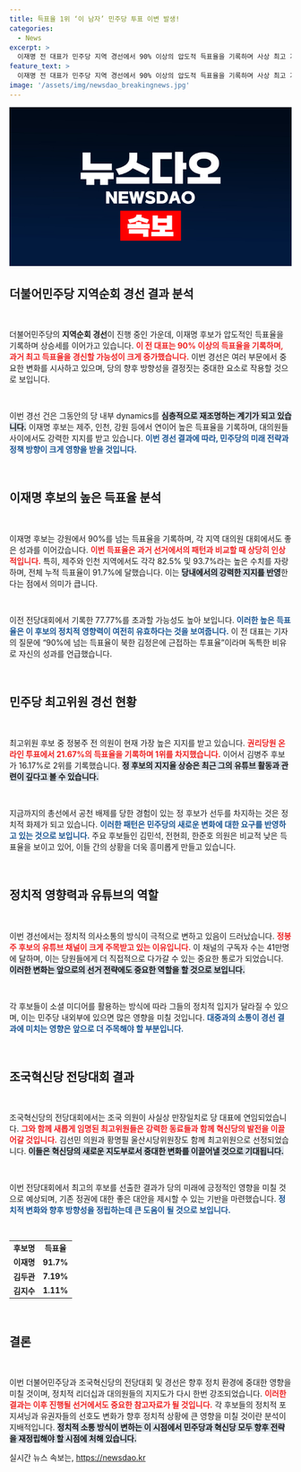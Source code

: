 ```yaml
---
title: 득표율 1위 ‘이 남자’ 민주당 투표 이변 발생!
categories:
  - News
excerpt: >
  이재명 전 대표가 민주당 지역 경선에서 90% 이상의 압도적 득표율을 기록하며 사상 최고 기록 경신 가능성을 높였다. 정봉주 후보는 최고위원 선두로 떠오르며, 정치권의 흥미를 끌고 있다. 이번 경선의 패러다임 변화와 유튜브 영향력에도 주목해야!
feature_text: >
  이재명 전 대표가 민주당 지역 경선에서 90% 이상의 압도적 득표율을 기록하며 사상 최고 기록 경신 가능성을 높였다. 정봉주 후보는 최고위원 선두로 떠오르며, 정치권의 흥미를 끌고 있다. 이번 경선의 패러다임 변화와 유튜브 영향력에도 주목해야!
image: '/assets/img/newsdao_breakingnews.jpg'
---
```


<p><img src="/assets/img/newsdao_breakingnews.jpg" alt="bookingtag 속보" /></p>

<h2 data-ke-size="size26">더불어민주당 지역순회 경선 결과 분석</h2>

<p data-ke-size="size16">&nbsp;</p>

<p>더불어민주당의 <b>지역순회 경선</b>이 진행 중인 가운데, 이재명 후보가 압도적인 득표율을 기록하며 상승세를 이어가고 있습니다. <b><span style="color: #ee2323;">이 전 대표는 90% 이상의 득표율을 기록하며, 과거 최고 득표율을 경신할 가능성이 크게 증가했습니다.</span></b> 이번 경선은 여러 부문에서 중요한 변화를 시사하고 있으며, 당의 향후 방향성을 결정짓는 중대한 요소로 작용할 것으로 보입니다. </p>

<p data-ke-size="size16">&nbsp;</p>

<p>이번 경선 건은 그동안의 당 내부 dynamics를 <b><span style="background-color: #21538527;">심층적으로 재조명하는 계기가 되고 있습니다.</span></b> 이재명 후보는 제주, 인천, 강원 등에서 연이어 높은 득표율을 기록하며, 대의원들 사이에서도 강력한 지지를 받고 있습니다. <b><span style="color: #1a5490;">이번 경선 결과에 따라, 민주당의 미래 전략과 정책 방향이 크게 영향을 받을 것입니다.</span></b></p>

<p data-ke-size="size16">&nbsp;</p>

<h2 data-ke-size="size26">이재명 후보의 높은 득표율 분석</h2>

<p data-ke-size="size16">&nbsp;</p>

<p>이재명 후보는 강원에서 90%를 넘는 득표율을 기록하며, 각 지역 대의원 대회에서도 좋은 성과를 이어갔습니다. <b><span style="color: #ee2323;">이번 득표율은 과거 선거에서의 패턴과 비교할 때 상당히 인상적입니다.</span></b> 특히, 제주와 인천 지역에서도 각각 82.5% 및 93.7%라는 높은 수치를 자랑하며, 전체 누적 득표율이 91.7%에 달했습니다. 이는 <b><span style="background-color: #21538527;">당내에서의 강력한 지지를 반영</span></b>한다는 점에서 의미가 큽니다.</p>

<p data-ke-size="size16">&nbsp;</p>

<p>이전 전당대회에서 기록한 77.77%를 초과할 가능성도 높아 보입니다. <b><span style="color: #1a5490;">이러한 높은 득표율은 이 후보의 정치적 영향력이 여전히 유효하다는 것을 보여줍니다.</span></b> 이 전 대표는 기자의 질문에 “90%에 넘는 득표율이 북한 김정은에 근접하는 투표율”이라며 독특한 비유로 자신의 성과를 언급했습니다.</p>

<p data-ke-size="size16">&nbsp;</p>

<h2 data-ke-size="size26">민주당 최고위원 경선 현황</h2>

<p data-ke-size="size16">&nbsp;</p>

<p>최고위원 후보 중 정봉주 전 의원이 현재 가장 높은 지지를 받고 있습니다. <b><span style="color: #ee2323;">권리당원 온라인 투표에서 21.67%의 득표율을 기록하며 1위를 차지했습니다.</span></b> 이어서 김병주 후보가 16.17%로 2위를 기록했습니다. <b><span style="background-color: #21538527;">정 후보의 지지율 상승은 최근 그의 유튜브 활동과 관련이 깊다고 볼 수 있습니다.</span></b></p>

<p data-ke-size="size16">&nbsp;</p>

<p>지금까지의 총선에서 공천 배제를 당한 경험이 있는 정 후보가 선두를 차지하는 것은 정치적 화제가 되고 있습니다. <b><span style="color: #1a5490;">이러한 패턴은 민주당의 새로운 변화에 대한 요구를 반영하고 있는 것으로 보입니다.</span></b> 주요 후보들인 김민석, 전현희, 한준호 의원은 비교적 낮은 득표율을 보이고 있어, 이들 간의 상황을 더욱 흥미롭게 만들고 있습니다.</p>

<p data-ke-size="size16">&nbsp;</p>

<h2 data-ke-size="size26">정치적 영향력과 유튜브의 역할</h2>

<p data-ke-size="size16">&nbsp;</p>

<p>이번 경선에서는 정치적 의사소통의 방식이 극적으로 변하고 있음이 드러났습니다. <b><span style="color: #ee2323;">정봉주 후보의 유튜브 채널이 크게 주목받고 있는 이유입니다.</span></b> 이 채널의 구독자 수는 41만명에 달하며, 이는 당원들에게 더 직접적으로 다가갈 수 있는 중요한 통로가 되었습니다. <b><span style="background-color: #21538527;">이러한 변화는 앞으로의 선거 전략에도 중요한 역할을 할 것으로 보입니다.</span></b></p>

<p data-ke-size="size16">&nbsp;</p>

<p>각 후보들이 소셜 미디어를 활용하는 방식에 따라 그들의 정치적 입지가 달라질 수 있으며, 이는 민주당 내외부에 있으면 많은 영향을 미칠 것입니다. <b><span style="color: #1a5490;">대중과의 소통이 경선 결과에 미치는 영향은 앞으로 더 주목해야 할 부분입니다.</span></b></p>

<p data-ke-size="size16">&nbsp;</p>

<h2 data-ke-size="size26">조국혁신당 전당대회 결과</h2>

<p data-ke-size="size16">&nbsp;</p>

<p>조국혁신당의 전당대회에서는 조국 의원이 사실상 만장일치로 당 대표에 연임되었습니다. <b><span style="color: #ee2323;">그와 함께 새롭게 임명된 최고위원들은 강력한 동료들과 함께 혁신당의 발전을 이끌어갈 것입니다.</span></b> 김선민 의원과 황명필 울산시당위원장도 함께 최고위원으로 선정되었습니다. <b><span style="background-color: #21538527;">이들은 혁신당의 새로운 지도부로서 중대한 변화를 이끌어낼 것으로 기대됩니다.</span></b></p>

<p data-ke-size="size16">&nbsp;</p>

<p>이번 전당대회에서 최고의 후보를 선출한 결과가 당의 미래에 긍정적인 영향을 미칠 것으로 예상되며, 기존 정권에 대한 좋은 대안을 제시할 수 있는 기반을 마련했습니다. <b><span style="color: #1a5490;">정치적 변화와 향후 방향성을 정립하는데 큰 도움이 될 것으로 보입니다.</span></b></p>

<p data-ke-size="size16">&nbsp;</p>

<table>
    <tr>
        <td style="text-align: center; height: 17px;"><b>후보명</b></td>
        <td style="text-align: center; height: 17px;"><b>득표율</b></td>
    </tr>
    <tr>
        <td style="text-align: center; height: 17px;"><b>이재명</b></td>
        <td style="text-align: center; height: 17px;"><b>91.7%</b></td>
    </tr>
    <tr>
        <td style="text-align: center; height: 17px;"><b>김두관</b></td>
        <td style="text-align: center; height: 17px;"><b>7.19%</b></td>
    </tr>
    <tr>
        <td style="text-align: center; height: 17px;"><b>김지수</b></td>
        <td style="text-align: center; height: 17px;"><b>1.11%</b></td>
    </tr>
</table>

<p data-ke-size="size16">&nbsp;</p>

<h2 data-ke-size="size26">결론</h2>

<p data-ke-size="size16">&nbsp;</p>

<p>이번 더불어민주당과 조국혁신당의 전당대회 및 경선은 향후 정치 환경에 중대한 영향을 미칠 것이며, 정치적 리더십과 대의원들의 지지도가 다시 한번 강조되었습니다. <b><span style="color: #ee2323;">이러한 결과는 이후 진행될 선거에서도 중요한 참고자료가 될 것입니다.</span></b> 각 후보들의 정치적 포지셔닝과 유권자들의 선호도 변화가 향후 정치적 상황에 큰 영향을 미칠 것이란 분석이 지배적입니다. <b><span style="background-color: #21538527;">정치적 소통 방식이 변하는 이 시점에서 민주당과 혁신당 모두 향후 전략을 재정립해야 할 시점에 처해 있습니다.</span></b></p>
실시간 뉴스 속보는, <a href="https://newsdao.kr" rel="dofollow">https://newsdao.kr</a>


